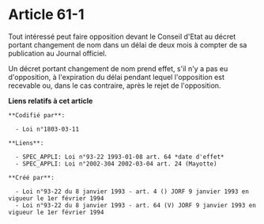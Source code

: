 # Article 61-1

Tout intéressé peut faire opposition devant le Conseil d'Etat au décret portant changement de nom dans un délai de deux mois
à compter de sa publication au Journal officiel.

Un décret portant changement de nom prend effet, s'il n'y a pas eu d'opposition, à l'expiration du délai pendant lequel
l'opposition est recevable ou, dans le cas contraire, après le rejet de l'opposition.

**Liens relatifs à cet article**

	**Codifié par**:

	  - Loi n°1803-03-11

	**Liens**:

	  - SPEC_APPLI: Loi n°93-22 1993-01-08 art. 64 *date d'effet*
	  - SPEC_APPLI: Loi n°2002-304 2002-03-04 art. 24 (Mayotte)

	**Créé par**:

	  - Loi n°93-22 du 8 janvier 1993 - art. 4 () JORF 9 janvier 1993 en vigueur le 1er février 1994
	  - Loi n°93-22 du 8 janvier 1993 - art. 64 (V) JORF 9 janvier 1993 en vigueur le 1er février 1994
